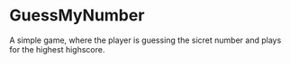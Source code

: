 # GuessMyNumber
A simple game, where the player is guessing the sicret number and plays for the highest highscore.
